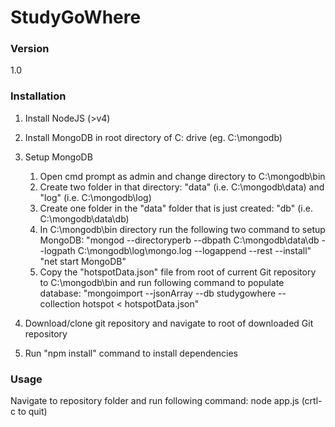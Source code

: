 # StudyGoWhere



### Version
1.0


### Installation

1) Install NodeJS (>v4)
2) Install MongoDB in root directory of C: drive (eg. C:\mongodb)
3) Setup MongoDB
	1) Open cmd prompt as admin and change directory to C:\mongodb\bin
	2) Create two folder in that directory: "data" (i.e. C:\mongodb\data) and "log" (i.e. C:\mongodb\log)
	3) Create one folder in the "data" folder that is just created: "db" (i.e. C:\mongodb\data\db)
    4) In C:\mongodb\bin directory run the following two command to setup MongoDB: 
		"mongod --directoryperb --dbpath C:\mongodb\data\db --logpath C:\mongodb\log\mongo.log --logappend --rest --install"
		"net start MongoDB"
	5) Copy the "hotspotData.json" file from root of current Git repository to C:\mongodb\bin and run following command to populate database:
		"mongoimport --jsonArray --db studygowhere --collection hotspot < hotspotData.json"
		
4) Download/clone git repository and navigate to root of downloaded Git repository
5) Run "npm install" command to install dependencies 		

### Usage
Navigate to repository folder and run following command:
node app.js (crtl-c to quit)

